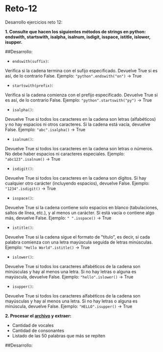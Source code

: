 # Reto-12

Desarrollo ejercicios reto 12:

**1. Consulte que hacen los siguientes métodos de strings en python: endswith, startswith, isalpha, isalnum, isdigit, isspace, istitle, islower, isupper.**

##Desarrollo:

- `endswith(suffix)`:

Verifica si la cadena termina con el sufijo especificado. Devuelve True si es así, de lo contrario False.
Ejemplo: `"python".endswith("on")` → True

- `startswith(prefix)`:

Verifica si la cadena comienza con el prefijo especificado. Devuelve True si es así, de lo contrario False.
Ejemplo: `"python".startswith("py")` → True

- `isalpha()`:

Devuelve True si todos los caracteres en la cadena son letras (alfabéticos) y no hay espacios ni otros caracteres. Si la cadena está vacía, devuelve False.
Ejemplo: `"abc".isalpha()` → True

- `isalnum()`:

Devuelve True si todos los caracteres en la cadena son letras o números. No debe haber espacios ni caracteres especiales.
Ejemplo: `"abc123".isalnum()` → True

- `isdigit()`:

Devuelve True si todos los caracteres en la cadena son dígitos. Si hay cualquier otro carácter (incluyendo espacios), devuelve False.
Ejemplo: `"1234".isdigit()` → True

- `isspace()`:

Devuelve True si la cadena contiene solo espacios en blanco (tabulaciones, saltos de línea, etc.), y al menos un carácter. Si está vacía o contiene algo más, devuelve False.
Ejemplo: `" ".isspace()` → True

- `istitle()`:

Devuelve True si la cadena sigue el formato de "título", es decir, si cada palabra comienza con una letra mayúscula seguida de letras minúsculas.
Ejemplo: `"Hello World".istitle()` → True

- `islower()`:

Devuelve True si todos los caracteres alfabéticos de la cadena son minúsculas y hay al menos una letra. Si no hay letras o alguna es mayúscula, devuelve False.
Ejemplo: `"hello".islower()` → True

- `isupper()`:

Devuelve True si todos los caracteres alfabéticos de la cadena son mayúsculas y hay al menos una letra. Si no hay letras o alguna es minúscula, devuelve False.
Ejemplo: `"HELLO".isupper()` → True

**2. Procesar el  <a href="https://www.py4e.com/code3/mbox.txt">archivo</a> y extraer:**

- Cantidad de vocales
- Cantidad de consonantes
- Listado de las 50 palabras que más se repiten

##Desarrollo: 
```python
```


